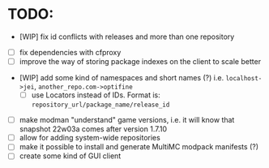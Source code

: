 # TODO:
- [WIP] fix id conflicts with releases and more than one repository
- [ ] fix dependencies with cfproxy
- [ ] improve the way of storing package indexes on the client to scale better
- [WIP] add some kind of namespaces and short names (?) i.e. `localhost->jei`, `another_repo.com->optifine`
	- [ ] use Locators instead of IDs. Format is: `repository_url/package_name/release_id`
- [ ] make modman "understand" game versions, i.e. it will know that snapshot 22w03a comes after version 1.7.10
- [ ] allow for adding system-wide repositories
- [ ] make it possible to install and generate MultiMC modpack manifests (?)
- [ ] create some kind of GUI client
